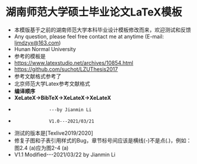﻿# 湖南师范大学硕士毕业论文LaTeX模板
* 本模版基于之前的湖南师范大学本科毕业设计模板修改而来，欢迎测试和反馈
* Any question, please feel free contact me at anytime (E-mail: ljmdzyx@163.com)
* Hunan Normal University
* 参考的模板是
* https://www.latexstudio.net/archives/10854.html
* https://github.com/suchot/LZUThesis2017
* 参考文献格式参考了
* 北京师范大学Latex参考文献格式
* **编译顺序**
* **XeLateX->BibTeX->XeLateX->XeLateX**
*                  ---by Jianmin Li
*                  V1.0---2021/03/21
* 测试的版本是[Texlive2019/2020]
* 修复子图和子表引用样式的Bug，章节标号间应该是横线(-)不是点(.)，例如：图2.4 (a)应为图2-4 (a)
* V1.1 Modified---2021/03/22 by Jianmin Li
